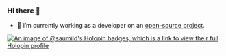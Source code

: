 ### Hi there 👋

<!--
**SAUMILDHANKAR/saumildhankar** is a ✨ _special_ ✨ repository because its `README.md` (this file) appears on your GitHub profile.

Here are some ideas to get you started:

- 🔭 I’m currently working on ...
- 🌱 I’m currently learning ...
- 👯 I’m looking to collaborate on ...
- 🤔 I’m looking for help with ...
- 💬 Ask me about ...
- 📫 How to reach me: ...
- 😄 Pronouns: ...
- ⚡ Fun fact: ...
-->
- 🔭 I’m currently working as a developer on an [open-source project](https://foodoasis.la/).
  
[![An image of @saumild's Holopin badges, which is a link to view their full Holopin profile](https://holopin.me/saumild)](https://holopin.io/@saumild)
